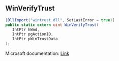 ## WinVerifyTrust

```csharp
[DllImport("wintrust.dll", SetLastError = true)]
public static extern uint WinVerifyTrust(
   IntPtr hWnd,
   IntPtr pgActionID,
   IntPtr pWinTrustData
);
```

Microsoft documentation: [Link](https://docs.microsoft.com/en-us/windows/win32/api/wintrust/nf-wintrust-winverifytrust)
